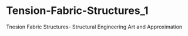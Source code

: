# Tension-Fabric-Structures_1
Tnesion Fabric Structures- Structural Engineering Art and Approximation
